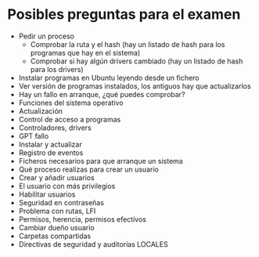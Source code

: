 # Posibles preguntas para el examen

- Pedir un proceso
  - Comprobar la ruta y el hash (hay un listado de hash para los programas que hay en el sistema)
  - Comprobar si hay algún drivers cambiado (hay un listado de hash para los drivers)
- Instalar programas en Ubuntu leyendo desde un fichero
- Ver versión de programas instalados, los antiguos hay que actualizarlos
- Hay un fallo en arranque, ¿qué puedes comprobar?
- Funciones del sistema operativo
- Actualización
- Control de acceso a programas
- Controladores, drivers
- GPT fallo
- Instalar y actualizar
- Registro de eventos
- Ficheros necesarios para que arranque un sistema
- Qué proceso realizas para crear un usuario
- Crear y añadir usuarios
- El usuario con más privilegios
- Habilitar usuarios
- Seguridad en contraseñas
- Problema con rutas, LFI
- Permisos, herencia, permisos efectivos
- Cambiar dueño usuario
- Carpetas compartidas
- Directivas de seguridad y auditorías LOCALES
